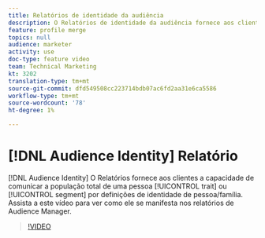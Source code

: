 ```yaml
---
title: Relatórios de identidade da audiência
description: O Relatórios de identidade da audiência fornece aos clientes a capacidade de relatar a população total de uma característica ou segmento por definição de identidade da pessoa/família. Assista a este vídeo para ver como ele se manifesta nos relatórios de Audience Manager.
feature: profile merge
topics: null
audience: marketer
activity: use
doc-type: feature video
team: Technical Marketing
kt: 3202
translation-type: tm+mt
source-git-commit: dfd549508cc223714bdb07ac6fd2aa31e6ca5586
workflow-type: tm+mt
source-wordcount: '78'
ht-degree: 1%

---
```



# [!DNL Audience Identity] Relatório

[!DNL Audience Identity] O Relatórios fornece aos clientes a capacidade de comunicar a população total de uma pessoa [!UICONTROL trait] ou [!UICONTROL segment] por definições de identidade de pessoa/família. Assista a este vídeo para ver como ele se manifesta nos relatórios de Audience Manager.

>[!VIDEO](https://video.tv.adobe.com/v/27977/?quality=12)
